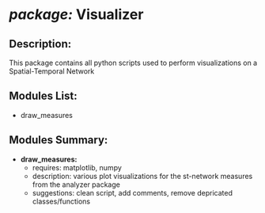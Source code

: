 # *package:* Visualizer

## Description:
This package contains all python scripts used to perform visualizations on a Spatial-Temporal Network

## Modules List:
- draw_measures

## Modules Summary:
 - **draw_measures:**
    + requires: matplotlib, numpy 
    + description: various plot visualizations for the st-network measures from the analyzer package  
    + suggestions: clean script, add comments, remove depricated classes/functions











